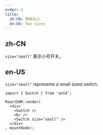 ```yaml
---
order: 3
title:
  zh-CN: 两种大小
  en-US: Two sizes
---
```


## zh-CN

`size="small"` 表示小号开关。

## en-US

`size="small"` represents a small sized switch.

````__react
import { Switch } from 'antd';

ReactDOM.render(
  <div>
    <Switch />
    <br />
    <Switch size="small" />
  </div>
, mountNode);
````
